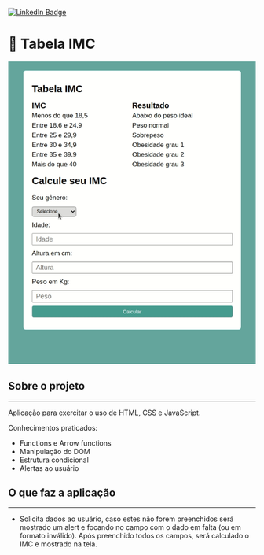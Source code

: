 [![LinkedIn Badge](https://img.shields.io/badge/LinkedIn-Profile-informational?style=flat&logo=linkedin&logoColor=white&color=0D76A8)](https://www.linkedin.com/in/andr%C3%A9-matos-8ab5451aa/)



# :blue_book: Tabela IMC

![](assets/imc.gif)


## Sobre o projeto

---
Aplicação para exercitar o uso de HTML, CSS e JavaScript.

Conhecimentos praticados:
- Functions e Arrow functions
- Manipulação do DOM
- Estrutura condicional
- Alertas ao usuário

## O que faz a aplicação
---
* Solicita dados ao usuário, caso estes não forem preenchidos será mostrado um alert e focando no campo com o dado em falta (ou em formato inválido).
Após preenchido todos os campos, será calculado o IMC e mostrado na tela.
